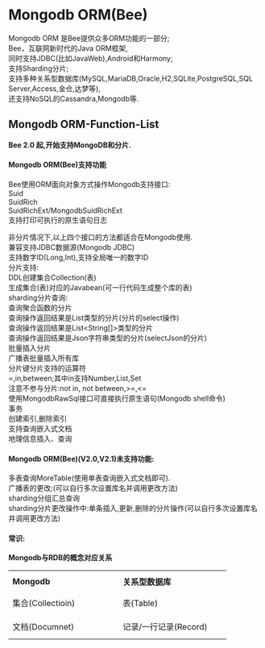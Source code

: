 Mongodb ORM(Bee)
=========
Mongodb ORM 是Bee提供众多ORM功能的一部分;  
Bee，互联网新时代的Java ORM框架,  
同时支持JDBC(比如JavaWeb),Android和Harmony;  
支持Sharding分片;  
支持多种关系型数据库(MySQL,MariaDB,Oracle,H2,SQLite,PostgreSQL,SQL Server,Access,金仓,达梦等),  
还支持NoSQL的Cassandra,Mongodb等.  


## Mongodb ORM-Function-List
**Bee 2.0 起,开始支持MongoDB和分片.**  
#### Mongodb ORM(Bee)支持功能  
Bee使用ORM面向对象方式操作Mongodb支持接口:  
Suid  
SuidRich  
SuidRichExt/MongodbSuidRichExt  
支持打印可执行的原生语句日志  

非分片情况下,以上四个接口的方法都适合在Mongodb使用.  
兼容支持JDBC数据源(Mongodb JDBC)  
支持数字ID(Long,Int),支持全局唯一的数字ID  
分片支持:  
DDL创建集合Collection(表)  
生成集合(表)对应的Javabean(可一行代码生成整个库的表)  
sharding分片查询:  
  查询聚合函数的分片  
  查询操作返回结果是List<T>类型的分片(分片的select操作)  
  查询操作返回结果是List<String[]>类型的分片  
  查询操作返回结果是Json字符串类型的分片(selectJson的分片)  
批量插入分片  
广播表批量插入所有库  
分片键分片支持的运算符  
=,in,between;其中in支持Number,List,Set  
    注意不参与分片:not in, not between,>=,<=  
使用MongodbRawSql接口可直接执行原生语句(Mongodb shell命令)  
事务  
创建索引,删除索引  
支持查询嵌入式文档  
地理信息插入、查询  

#### Mongodb ORM(Bee)(V2.0,V2.1)未支持功能:  
多表查询MoreTable(使用单表查询嵌入式文档即可).  
广播表的更改;(可以自行多次设置库名并调用更改方法)  
sharding分组汇总查询  
sharding分片更改操作中:单条插入,更新,删除的分片操作(可以自行多次设置库名并调用更改方法) 


#### 常识:  
**Mongodb与RDB的概念对应关系**  
<table width="399" border="0">
  <tr>
    <td width="145" height="43"><strong>Mongodb</strong></td>
    <td width="42">&nbsp;</td>
    <td width="198"><strong>关系型数据库 </strong></td>
  </tr>
  <tr>
    <td height="43">集合(Collectioin)</td>
    <td>&nbsp;</td>
    <td>表(Table)</td>
  </tr>
  <tr>
    <td height="50">文档(Documnet) </td>
    <td>&nbsp;</td>
    <td>记录/一行记录(Record)</td>
  </tr>
</table>


